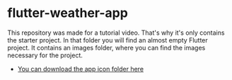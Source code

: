 # flutter-weather-app

This repository was made for a tutorial video. That's why it's only contains the starter project. In that folder you will find an almost empty Flutter project. It contains an images folder, where you can find the images necessary for the project.


* [You can download the app icon folder here](https://drive.google.com/uc?export=download&id=1W8mcFP5NOi8nQmcE2JrA8-9P8R9s3Oua)
